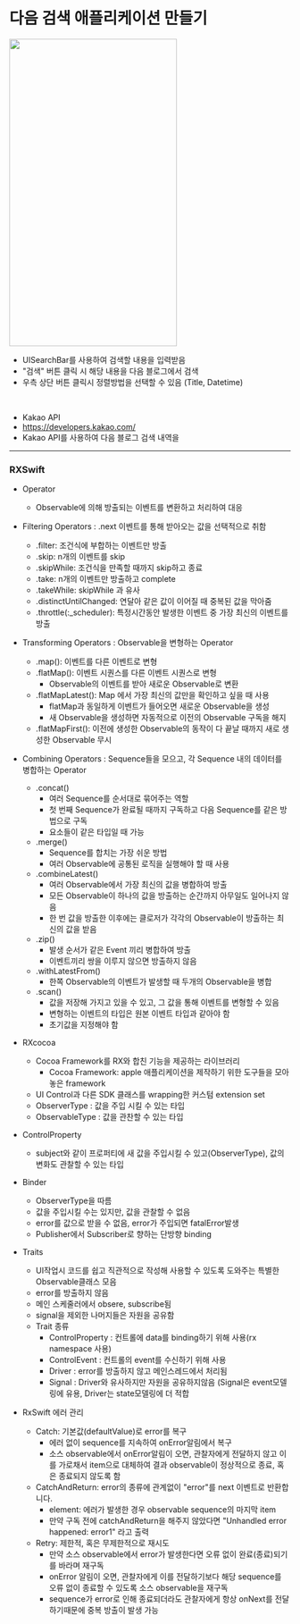 다음 검색 애플리케이션 만들기
===========
<img src="https://user-images.githubusercontent.com/55949986/205566062-04802b86-fcc8-462f-9b6c-91bb96531c42.gif" width="300" height="550"/>

* UISearchBar를 사용하여 검색할 내용을 입력받음
* "검색" 버튼 클릭 시 해당 내용을 다음 블로그에서 검색
* 우측 상단 버튼 클릭시 정렬방법을 선택할 수 있음 (Title, Datetime)

<br/>

* Kakao API
 * https://developers.kakao.com/
 * Kakao API를 사용하여 다음 블로그 검색 내역을 
---------------------------------------

### RXSwift 
* Operator 
  * Observable에 의해 방출되는 이벤트를 변환하고 처리하여 대응
  
* Filtering Operators : .next 이벤트를 통해 받아오는 값을 선택적으로 취함
    * .filter: 조건식에 부합하는 이벤트만 방출
    * .skip: n개의 이벤트를 skip
    * .skipWhile: 조건식을 만족할 때까지 skip하고 종료
    * .take: n개의 이벤트만 방출하고 complete
    * .takeWhile: skipWhile 과 유사
    * .distinctUntilChanged: 연달아 같은 값이 이어질 때 중복된 값을 막아줌
    * .throttle(:_scheduler): 특정시간동안 발생한 이벤트 중 가장 최신의 이벤트를 방출
  
* Transforming Operators : Observable을 변형하는 Operator
    * .map(): 이벤트를 다른 이벤트로 변형
    * .flatMap(): 이벤트 시퀀스를 다른 이벤트 시퀀스로 변형 
       * Observable의 이벤트를 받아 새로운 Observable로 변환
    * .flatMapLatest(): Map 에서 가장 최신의 값만을 확인하고 싶을 때 사용
       * flatMap과 동일하게 이벤트가 들어오면 새로운 Observable을 생성
       * 새 Observable을 생성하면 자동적으로 이전의 Observable 구독을 해지
    * .flatMapFirst(): 이전에 생성한 Observable의 동작이 다 끝날 때까지 새로 생성한 Observable 무시
    
* Combining Operators : Sequence들을 모으고, 각 Sequence 내의 데이터를 병합하는 Operator
    * .concat()
      * 여러 Sequence를 순서대로 묶어주는 역할
      * 첫 번째 Sequence가 완료될 때까지 구독하고 다음 Sequence를 같은 방법으로 구독
      * 요소들이 같은 타입일 때 가능
   * .merge()
      * Sequence를 합치는 가장 쉬운 방법
      * 여러 Observable에 공통된 로직을 실행해야 할 때 사용
   * .combineLatest()
      * 여러 Observable에서 가장 최신의 값을 병합하여 방출
      * 모든 Observable이 하나의 값을 방출하는 순간까지 아무일도 일어나지 않음
      * 한 번 값을 방출한 이후에는 클로저가 각각의 Observable이 방출하는 최신의 값을 받음
  * .zip()
      * 발생 순서가 같은 Event 끼리 병합하여 방출
      * 이벤트끼리 쌍을 이루지 않으면 방출하지 않음
  * .withLatestFrom()
      * 한쪽 Observable의 이벤트가 발생할 때 두개의 Observable을 병합
  * .scan()
      * 값을 저장해 가지고 있을 수 있고, 그 값을 통해 이벤트를 변형할 수 있음
      * 변형하는 이벤트의 타입은 원본 이벤트 타입과 같아야 함
      * 초기값을 지정해야 함

* RXcocoa
    * Cocoa Framework를 RX와 합친 기능을 제공하는 라이브러리
      * Cocoa Framework: apple 애플리케이션을 제작하기 위한 도구들을 모아놓은 framework
    * UI Control과 다른 SDK 클래스를 wrapping한 커스텀 extension set
    * ObserverType : 값을 주입 시킬 수 있는 타입
    * ObservableType : 값을 관찬할 수 있는 타입

* ControlProperty
  * subject와 같이 프로퍼티에 새 값을 주입시킬 수 있고(ObserverType), 값의 변화도 관찰할 수 있는 타입
  
* Binder
  * ObserverType을 따름
  * 값을 주입시킬 수는 있지만, 값을 관찰할 수 없음
  * error를 값으로 받을 수 없음, error가 주입되면 fatalError발생
  * Publisher에서 Subscriber로 향하는 단방향 binding

* Traits
  * UI작업시 코드를 쉽고 직관적으로 작성해 사용할 수 있도록 도와주는 특별한 Observable클래스 모음
  * error를 방출하지 않음
  * 메인 스케줄러에서 obsere, subscribe됨
  * signal을 제외한 나머지들은 자원을 공유함
  * Trait 종류
     * ControlProperty : 컨트롤에 data를 binding하기 위해 사용(rx namespace 사용)
     * ControlEvent : 컨트롤의 event를 수신하기 위해 사용
     * Driver : error를 방출하지 않고 메인스레드에서 처리됨
     * Signal : Driver와 유사하지만 자원을 공유하지않음 (Signal은 event모델링에 유용, Driver는 state모델링에 더 적합
     
* RxSwift 에러 관리
    * Catch: 기본값(defaultValue)로 error를 복구
      * 에러 없이 sequence를 지속하여 onError알림에서 복구
      * 소스 observable에서 onError알림이 오면, 관찰자에게 전달하지 않고 이를 가로채서 item으로 대체하여 결과 observable이 정상적으로 종료, 혹은 종료되지 않도록 함
    * CatchAndReturn: error의 종류에 관계없이 "error"를 next 이벤트로 반환합니다.
      * element: 에러가 발생한 경우 observable sequence의 마지막 item
      * 만약 구독 전에 catchAndReturn을 해주지 않았다면 "Unhandled error happened: error1" 라고 출력
    * Retry: 제한적, 혹은 무제한적으로 재시도
      * 만약 소스 observable에서 error가 발생한다면 오류 없이 완료(종료)되기를 바라며 재구독
      * onError 알림이 오면, 관찰자에게 이를 전달하기보다 해당 sequence를 오류 없이 종료할 수 있도록 소스 observable을 재구독
      * sequence가 error로 인해 종료되더라도 관찰자에게 항상 onNext를 전달하기때문에 중복 방출이 발생 가능
